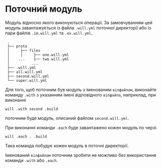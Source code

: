 # Поточний модуль

Модуль відносно якого виконуються операції. За замовчуванням цей модуль завантажується із файла <code>.will.yml</code> поточної директорії або із пари файлів <code>.im.will.yml</code> та <code>.ex.will.yml</code>.

```
 .
 ├── proto
 │     ├── files
 │     │     ├── one.will.yml
 │    ...    ├── two.will.yml
 │          ...
 ├── .will.yml  
 ├── all.will.yml
 ├── second.will.yml
 └── super.will.yml
 ```

Для того, щоб поточним був модуль з іменованим `вілфайлом`, виконайте команду `.with` з указанням імені відповідного `вілфайлa`, наприклад, при виконанні
```
will .with second .build
```
поточним буде модуль, описаний файлом `second.will.yml`.

При виконанні команди `.each` буде завантажено кожен модуль по черзі.
```
will .each . .build
```
Така команда побудує кожен модуль в поточні директорії.

Іменований `вілфайлом` поточним зробити не можливо без використання команди `.with` або `.each`.
